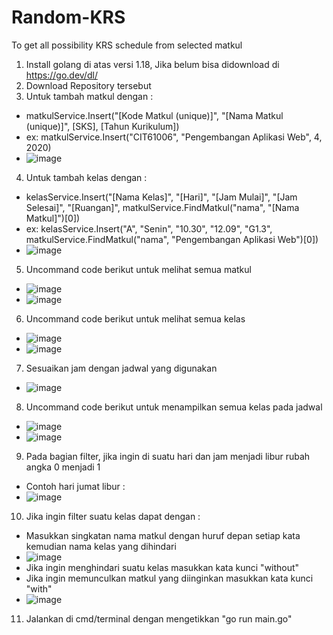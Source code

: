 # Random-KRS
To get all possibility KRS schedule from selected matkul

1. Install golang di atas versi 1.18, Jika belum bisa didownload di https://go.dev/dl/
2. Download Repository tersebut
3. Untuk tambah matkul dengan :
- matkulService.Insert("[Kode Matkul (unique)]", "[Nama Matkul (unique)]", [SKS], [Tahun Kurikulum])
- ex: matkulService.Insert("CIT61006", "Pengembangan Aplikasi Web", 4, 2020)
- ![image](https://user-images.githubusercontent.com/88333614/215084823-d1c1db8b-8d54-42ee-8f27-99e54c4f7693.png)
4. Untuk tambah kelas dengan :
- kelasService.Insert("[Nama Kelas]", "[Hari]", "[Jam Mulai]", "[Jam Selesai]", "[Ruangan]", matkulService.FindMatkul("nama", "[Nama Matkul]")[0])
- ex: kelasService.Insert("A", "Senin", "10.30", "12.09", "G1.3", matkulService.FindMatkul("nama", "Pengembangan Aplikasi Web")[0])
- ![image](https://user-images.githubusercontent.com/88333614/215085256-666d39e8-c47c-4745-a3dd-62ef1dcb8003.png)
5. Uncommand code berikut untuk melihat semua matkul
- ![image](https://user-images.githubusercontent.com/88333614/215086375-c27a64f4-7c07-4abf-82c2-a1e39fb1fd03.png)
- ![image](https://user-images.githubusercontent.com/88333614/215085799-1e9f7632-77f8-41db-bd48-b9d671ebdaa5.png)
6. Uncommand code berikut untuk melihat semua kelas
- ![image](https://user-images.githubusercontent.com/88333614/215086846-d9437495-d90b-47e3-8c20-d8dfa15fed7a.png)
- ![image](https://user-images.githubusercontent.com/88333614/215086613-19f6b992-f005-4cc2-b013-8914d1b986f4.png)
7. Sesuaikan jam dengan jadwal yang digunakan
- ![image](https://user-images.githubusercontent.com/88333614/215087131-8a9a0db5-cbab-44eb-9343-f0273d5e5f10.png)
8. Uncommand code berikut untuk menampilkan semua kelas pada jadwal
- ![image](https://user-images.githubusercontent.com/88333614/215088527-c5dffb1e-8677-4bc1-bf3d-fdb4c6b05633.png)
- ![image](https://user-images.githubusercontent.com/88333614/215088245-ceea0582-f397-405d-a990-394a10e0c49a.png)
9. Pada bagian filter, jika ingin di suatu hari dan jam menjadi libur rubah angka 0 menjadi 1
- Contoh hari jumat libur :
- ![image](https://user-images.githubusercontent.com/88333614/215090337-c0d59c30-6d7c-4149-bb3d-04d2b130770a.png)
10. Jika ingin filter suatu kelas dapat dengan :
- Masukkan singkatan nama matkul dengan huruf depan setiap kata kemudian nama kelas yang dihindari
- ![image](https://user-images.githubusercontent.com/88333614/215095614-bf83cbba-d4d4-4021-bd17-2bb307265069.png)
- Jika ingin menghindari suatu kelas masukkan kata kunci "without"
- Jika ingin memunculkan matkul yang diinginkan masukkan kata kunci "with"
- ![image](https://user-images.githubusercontent.com/88333614/215416486-3f30aa9f-0e38-45d5-bf67-0162b582b5b1.png)
11. Jalankan di cmd/terminal dengan mengetikkan "go run main.go"
